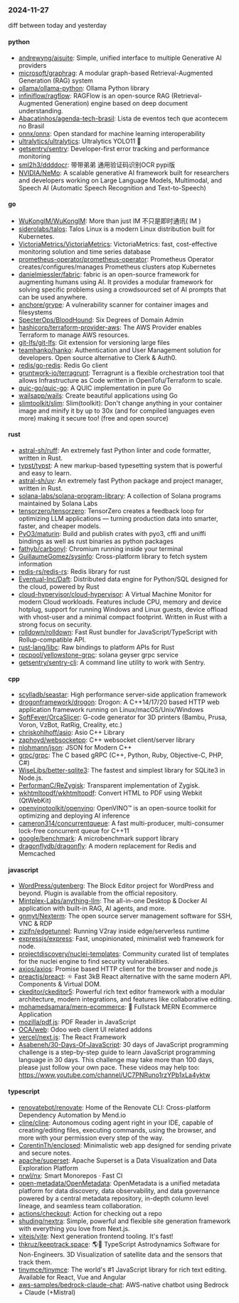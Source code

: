 ### 2024-11-27
diff between today and yesterday

#### python
* [andrewyng/aisuite](https://github.com/andrewyng/aisuite): Simple, unified interface to multiple Generative AI providers
* [microsoft/graphrag](https://github.com/microsoft/graphrag): A modular graph-based Retrieval-Augmented Generation (RAG) system
* [ollama/ollama-python](https://github.com/ollama/ollama-python): Ollama Python library
* [infiniflow/ragflow](https://github.com/infiniflow/ragflow): RAGFlow is an open-source RAG (Retrieval-Augmented Generation) engine based on deep document understanding.
* [Abacatinhos/agenda-tech-brasil](https://github.com/Abacatinhos/agenda-tech-brasil): Lista de eventos tech que acontecem no Brasil
* [onnx/onnx](https://github.com/onnx/onnx): Open standard for machine learning interoperability
* [ultralytics/ultralytics](https://github.com/ultralytics/ultralytics): Ultralytics YOLO11 🚀
* [getsentry/sentry](https://github.com/getsentry/sentry): Developer-first error tracking and performance monitoring
* [sml2h3/ddddocr](https://github.com/sml2h3/ddddocr): 带带弟弟 通用验证码识别OCR pypi版
* [NVIDIA/NeMo](https://github.com/NVIDIA/NeMo): A scalable generative AI framework built for researchers and developers working on Large Language Models, Multimodal, and Speech AI (Automatic Speech Recognition and Text-to-Speech)

#### go
* [WuKongIM/WuKongIM](https://github.com/WuKongIM/WuKongIM): More than just IM 不只是即时通讯( IM )
* [siderolabs/talos](https://github.com/siderolabs/talos): Talos Linux is a modern Linux distribution built for Kubernetes.
* [VictoriaMetrics/VictoriaMetrics](https://github.com/VictoriaMetrics/VictoriaMetrics): VictoriaMetrics: fast, cost-effective monitoring solution and time series database
* [prometheus-operator/prometheus-operator](https://github.com/prometheus-operator/prometheus-operator): Prometheus Operator creates/configures/manages Prometheus clusters atop Kubernetes
* [danielmiessler/fabric](https://github.com/danielmiessler/fabric): fabric is an open-source framework for augmenting humans using AI. It provides a modular framework for solving specific problems using a crowdsourced set of AI prompts that can be used anywhere.
* [anchore/grype](https://github.com/anchore/grype): A vulnerability scanner for container images and filesystems
* [SpecterOps/BloodHound](https://github.com/SpecterOps/BloodHound): Six Degrees of Domain Admin
* [hashicorp/terraform-provider-aws](https://github.com/hashicorp/terraform-provider-aws): The AWS Provider enables Terraform to manage AWS resources.
* [git-lfs/git-lfs](https://github.com/git-lfs/git-lfs): Git extension for versioning large files
* [teamhanko/hanko](https://github.com/teamhanko/hanko): Authentication and User Management solution for developers. Open source alternative to Clerk & Auth0.
* [redis/go-redis](https://github.com/redis/go-redis): Redis Go client
* [gruntwork-io/terragrunt](https://github.com/gruntwork-io/terragrunt): Terragrunt is a flexible orchestration tool that allows Infrastructure as Code written in OpenTofu/Terraform to scale.
* [quic-go/quic-go](https://github.com/quic-go/quic-go): A QUIC implementation in pure Go
* [wailsapp/wails](https://github.com/wailsapp/wails): Create beautiful applications using Go
* [slimtoolkit/slim](https://github.com/slimtoolkit/slim): Slim(toolkit): Don't change anything in your container image and minify it by up to 30x (and for compiled languages even more) making it secure too! (free and open source)

#### rust
* [astral-sh/ruff](https://github.com/astral-sh/ruff): An extremely fast Python linter and code formatter, written in Rust.
* [typst/typst](https://github.com/typst/typst): A new markup-based typesetting system that is powerful and easy to learn.
* [astral-sh/uv](https://github.com/astral-sh/uv): An extremely fast Python package and project manager, written in Rust.
* [solana-labs/solana-program-library](https://github.com/solana-labs/solana-program-library): A collection of Solana programs maintained by Solana Labs
* [tensorzero/tensorzero](https://github.com/tensorzero/tensorzero): TensorZero creates a feedback loop for optimizing LLM applications — turning production data into smarter, faster, and cheaper models.
* [PyO3/maturin](https://github.com/PyO3/maturin): Build and publish crates with pyo3, cffi and uniffi bindings as well as rust binaries as python packages
* [fathyb/carbonyl](https://github.com/fathyb/carbonyl): Chromium running inside your terminal
* [GuillaumeGomez/sysinfo](https://github.com/GuillaumeGomez/sysinfo): Cross-platform library to fetch system information
* [redis-rs/redis-rs](https://github.com/redis-rs/redis-rs): Redis library for rust
* [Eventual-Inc/Daft](https://github.com/Eventual-Inc/Daft): Distributed data engine for Python/SQL designed for the cloud, powered by Rust
* [cloud-hypervisor/cloud-hypervisor](https://github.com/cloud-hypervisor/cloud-hypervisor): A Virtual Machine Monitor for modern Cloud workloads. Features include CPU, memory and device hotplug, support for running Windows and Linux guests, device offload with vhost-user and a minimal compact footprint. Written in Rust with a strong focus on security.
* [rolldown/rolldown](https://github.com/rolldown/rolldown): Fast Rust bundler for JavaScript/TypeScript with Rollup-compatible API.
* [rust-lang/libc](https://github.com/rust-lang/libc): Raw bindings to platform APIs for Rust
* [rpcpool/yellowstone-grpc](https://github.com/rpcpool/yellowstone-grpc): solana geyser grpc service
* [getsentry/sentry-cli](https://github.com/getsentry/sentry-cli): A command line utility to work with Sentry.

#### cpp
* [scylladb/seastar](https://github.com/scylladb/seastar): High performance server-side application framework
* [drogonframework/drogon](https://github.com/drogonframework/drogon): Drogon: A C++14/17/20 based HTTP web application framework running on Linux/macOS/Unix/Windows
* [SoftFever/OrcaSlicer](https://github.com/SoftFever/OrcaSlicer): G-code generator for 3D printers (Bambu, Prusa, Voron, VzBot, RatRig, Creality, etc.)
* [chriskohlhoff/asio](https://github.com/chriskohlhoff/asio): Asio C++ Library
* [zaphoyd/websocketpp](https://github.com/zaphoyd/websocketpp): C++ websocket client/server library
* [nlohmann/json](https://github.com/nlohmann/json): JSON for Modern C++
* [grpc/grpc](https://github.com/grpc/grpc): The C based gRPC (C++, Python, Ruby, Objective-C, PHP, C#)
* [WiseLibs/better-sqlite3](https://github.com/WiseLibs/better-sqlite3): The fastest and simplest library for SQLite3 in Node.js.
* [PerformanC/ReZygisk](https://github.com/PerformanC/ReZygisk): Transparent implementation of Zygisk.
* [wkhtmltopdf/wkhtmltopdf](https://github.com/wkhtmltopdf/wkhtmltopdf): Convert HTML to PDF using Webkit (QtWebKit)
* [openvinotoolkit/openvino](https://github.com/openvinotoolkit/openvino): OpenVINO™ is an open-source toolkit for optimizing and deploying AI inference
* [cameron314/concurrentqueue](https://github.com/cameron314/concurrentqueue): A fast multi-producer, multi-consumer lock-free concurrent queue for C++11
* [google/benchmark](https://github.com/google/benchmark): A microbenchmark support library
* [dragonflydb/dragonfly](https://github.com/dragonflydb/dragonfly): A modern replacement for Redis and Memcached

#### javascript
* [WordPress/gutenberg](https://github.com/WordPress/gutenberg): The Block Editor project for WordPress and beyond. Plugin is available from the official repository.
* [Mintplex-Labs/anything-llm](https://github.com/Mintplex-Labs/anything-llm): The all-in-one Desktop & Docker AI application with built-in RAG, AI agents, and more.
* [gnmyt/Nexterm](https://github.com/gnmyt/Nexterm): The open source server management software for SSH, VNC & RDP
* [zizifn/edgetunnel](https://github.com/zizifn/edgetunnel): Running V2ray inside edge/serverless runtime
* [expressjs/express](https://github.com/expressjs/express): Fast, unopinionated, minimalist web framework for node.
* [projectdiscovery/nuclei-templates](https://github.com/projectdiscovery/nuclei-templates): Community curated list of templates for the nuclei engine to find security vulnerabilities.
* [axios/axios](https://github.com/axios/axios): Promise based HTTP client for the browser and node.js
* [preactjs/preact](https://github.com/preactjs/preact): ⚛️ Fast 3kB React alternative with the same modern API. Components & Virtual DOM.
* [ckeditor/ckeditor5](https://github.com/ckeditor/ckeditor5): Powerful rich text editor framework with a modular architecture, modern integrations, and features like collaborative editing.
* [mohamedsamara/mern-ecommerce](https://github.com/mohamedsamara/mern-ecommerce): 🎈 Fullstack MERN Ecommerce Application
* [mozilla/pdf.js](https://github.com/mozilla/pdf.js): PDF Reader in JavaScript
* [OCA/web](https://github.com/OCA/web): Odoo web client UI related addons
* [vercel/next.js](https://github.com/vercel/next.js): The React Framework
* [Asabeneh/30-Days-Of-JavaScript](https://github.com/Asabeneh/30-Days-Of-JavaScript): 30 days of JavaScript programming challenge is a step-by-step guide to learn JavaScript programming language in 30 days. This challenge may take more than 100 days, please just follow your own pace. These videos may help too: https://www.youtube.com/channel/UC7PNRuno1rzYPb1xLa4yktw

#### typescript
* [renovatebot/renovate](https://github.com/renovatebot/renovate): Home of the Renovate CLI: Cross-platform Dependency Automation by Mend.io
* [cline/cline](https://github.com/cline/cline): Autonomous coding agent right in your IDE, capable of creating/editing files, executing commands, using the browser, and more with your permission every step of the way.
* [CorentinTh/enclosed](https://github.com/CorentinTh/enclosed): Minimalistic web app designed for sending private and secure notes.
* [apache/superset](https://github.com/apache/superset): Apache Superset is a Data Visualization and Data Exploration Platform
* [nrwl/nx](https://github.com/nrwl/nx): Smart Monorepos · Fast CI
* [open-metadata/OpenMetadata](https://github.com/open-metadata/OpenMetadata): OpenMetadata is a unified metadata platform for data discovery, data observability, and data governance powered by a central metadata repository, in-depth column level lineage, and seamless team collaboration.
* [actions/checkout](https://github.com/actions/checkout): Action for checking out a repo
* [shuding/nextra](https://github.com/shuding/nextra): Simple, powerful and flexible site generation framework with everything you love from Next.js.
* [vitejs/vite](https://github.com/vitejs/vite): Next generation frontend tooling. It's fast!
* [thkruz/keeptrack.space](https://github.com/thkruz/keeptrack.space): 🌎📡 TypeScript Astrodynamics Software for Non-Engineers. 3D Visualization of satellite data and the sensors that track them.
* [tinymce/tinymce](https://github.com/tinymce/tinymce): The world's #1 JavaScript library for rich text editing. Available for React, Vue and Angular
* [aws-samples/bedrock-claude-chat](https://github.com/aws-samples/bedrock-claude-chat): AWS-native chatbot using Bedrock + Claude (+Mistral)
